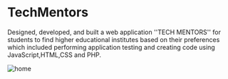 # TechMentors
Designed, developed, and built a web application ''TECH MENTORS'' for students to find higher educational institutes based on their preferences which included performing application testing and creating code using JavaScript,HTML,CSS and PHP.

![home](https://github.com/BeminduJayodha/TechMentors/assets/76960054/0894df1c-e004-4847-a02e-85d9fce97cf8)

